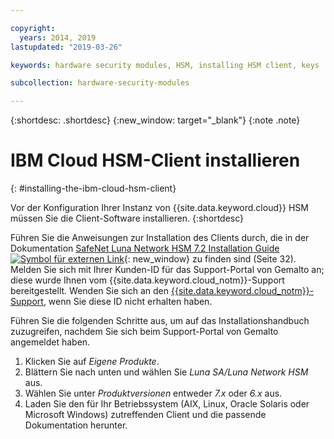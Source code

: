 ```yaml
---

copyright:
  years: 2014, 2019
lastupdated: "2019-03-26"

keywords: hardware security modules, HSM, installing HSM client, keys

subcollection: hardware-security-modules

---
```


{:shortdesc: .shortdesc}
{:new_window: target="_blank"}
{:note .note}

# IBM Cloud HSM-Client installieren
{: #installing-the-ibm-cloud-hsm-client}

Vor der Konfiguration Ihrer Instanz von {{site.data.keyword.cloud}} HSM müssen Sie die Client-Software installieren.
{:shortdesc}

Führen Sie die Anweisungen zur Installation des Clients durch, die in der Dokumentation [SafeNet Luna Network HSM 7.2 Installation Guide ![Symbol für externen Link](../../icons/launch-glyph.svg "Symbol für externen Link")](https://supportportal.gemalto.com/csm?id=kb_article_view&sys_kb_id=19a81c8bdb9a1fc8d298728dae96197d&sysparm_article=KB0017573){: new_window} zu finden sind (Seite 32). Melden Sie sich mit Ihrer Kunden-ID für das Support-Portal von Gemalto an; diese wurde Ihnen vom {{site.data.keyword.cloud_notm}}-Support bereitgestellt. Wenden Sie sich an den [{{site.data.keyword.cloud_notm}}-Support](/docs/get-support?topic=get-support-getting-customer-support#getting-customer-support), wenn Sie diese ID nicht erhalten haben.

Führen Sie die folgenden Schritte aus, um auf das Installationshandbuch zuzugreifen, nachdem Sie sich beim Support-Portal von Gemalto angemeldet haben.

1. Klicken Sie auf *Eigene Produkte*.
2. Blättern Sie nach unten und wählen Sie *Luna SA/Luna Network HSM* aus.
3. Wählen Sie unter *Produktversionen* entweder *7.x* oder *6.x* aus.
4. Laden Sie den für Ihr Betriebssystem (AIX, Linux, Oracle Solaris oder Microsoft Windows) zutreffenden Client und die passende Dokumentation herunter.
